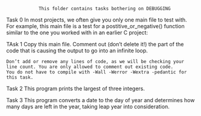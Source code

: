 				This folder contains tasks bothering on DEBUGGING
Task 0  In most projects, we often give you only one main file to test with. For example, this main file is a test for a postitive_or_negative() function similar to the one you worked with in an earlier C project:

TAsk 1  Copy this main file. Comment out (don’t delete it!) the part of the code that is causing the output to go into an infinite loop.

	Don’t add or remove any lines of code, as we will be checking your line count. You are only allowed to comment out existing code.
	You do not have to compile with -Wall -Werror -Wextra -pedantic for this task.

Task 2  This program prints the largest of three integers.

Task 3  This program converts a date to the day of year and determines how many days are left in the year, taking leap year into consideration.
